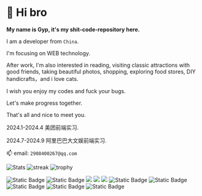 # 👋 Hi bro

**My name is Gyp, it's my shit-code-repository here.**

I am a developer from ```China```. 

I'm focusing on WEB technology.

After work, I'm also interested in reading, visiting classic attractions with good friends, taking beautiful photos, shopping, exploring food stores, DIY handicrafts，and i love cats.

I wish you enjoy my codes and fuck your bugs.

Let's make progress together.

That's all and nice to meet you.

2024.1-2024.4  美团前端实习.

2024.7-2024.9  阿里巴巴大文娱前端实习.

📫 email: `2908400267@qq.com`

![Stats](https://github-readme-stats.vercel.app/api?username=gypgyptestmore&show_icons=true&theme=radical)
![streak](http://github-readme-streak-stats.herokuapp.com/?user=gypgyptestmore&theme=radical)
![trophy](https://github-profile-trophy.vercel.app/?username=gypgyptestmore&theme=radical)

<span > 
  <img alt="Static Badge" src="https://img.shields.io/badge/Vue-%2342b883?style=flat-square&logo=Vue&logoColor=%23fff"> 
  <img alt="Static Badge" src="https://img.shields.io/badge/TypeScript-%230072b3?style=flat-square&logo=TypeScript&logoColor=%23fff"> 
  <img src="https://img.shields.io/badge/-JavaScript-F7DF1E?style=flat-square&logo=javascript&logoColor=white" /> 
  <img src="https://img.shields.io/badge/-HTML5-E34F26?style=flat-square&logo=html5&logoColor=white" /> 
  <img src="https://img.shields.io/badge/-CSS3-1572B6?style=flat-square&logo=css3" /> 
  <img alt="Static Badge" src="https://img.shields.io/badge/Webpack-%230072b3?style=flat-square&logo=webpack&logoColor=%23fff"> 
  <img alt="Static Badge" src="https://img.shields.io/badge/Vite-%239a60fe?style=flat-square&logo=vite&logoColor=%23fff"> 
  <img alt="Static Badge" src="https://img.shields.io/badge/Sass-%23c66394?style=flat-square&logo=Sass&logoColor=%23fff"> 
  <img alt="Static Badge" src="https://img.shields.io/badge/Visual_Studio_Code-007ACC?style=flat-square&logo=Visual-Studio-Code&logoColor=white"> 
  <img alt="Static Badge" src="https://img.shields.io/badge/Git-F05032?style=flat-square&logo=Git&logoColor=white">  
</span>

